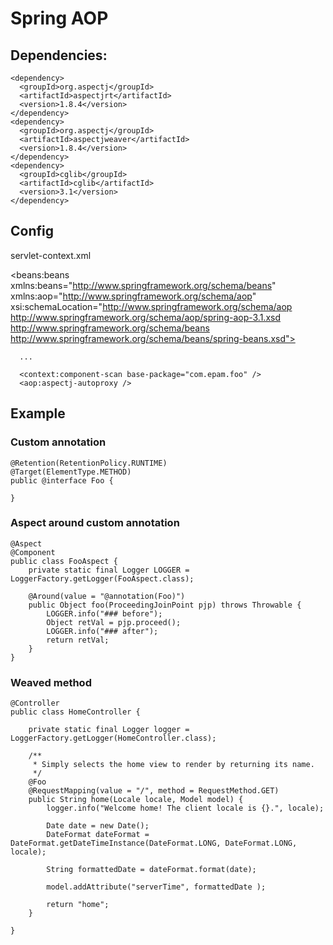 # Spring AOP

## Dependencies:
    <dependency>
      <groupId>org.aspectj</groupId>
      <artifactId>aspectjrt</artifactId>
      <version>1.8.4</version>
    </dependency>
    <dependency>
      <groupId>org.aspectj</groupId>
      <artifactId>aspectjweaver</artifactId>
      <version>1.8.4</version>
    </dependency>
    <dependency>
      <groupId>cglib</groupId>
      <artifactId>cglib</artifactId>
      <version>3.1</version>
    </dependency>

## Config
servlet-context.xml
<?xml version="1.0" encoding="UTF-8"?>
<beans:beans
      xmlns:beans="http://www.springframework.org/schema/beans"
      xmlns:aop="http://www.springframework.org/schema/aop"
      xsi:schemaLocation="http://www.springframework.org/schema/aop
        http://www.springframework.org/schema/aop/spring-aop-3.1.xsd
        http://www.springframework.org/schema/beans
        http://www.springframework.org/schema/beans/spring-beans.xsd">
        
      ...

      <context:component-scan base-package="com.epam.foo" />
      <aop:aspectj-autoproxy />

## Example
### Custom annotation
    @Retention(RetentionPolicy.RUNTIME)
    @Target(ElementType.METHOD)
    public @interface Foo {

    }

### Aspect around custom annotation
    @Aspect
    @Component
    public class FooAspect {
    	private static final Logger LOGGER = LoggerFactory.getLogger(FooAspect.class);

    	@Around(value = "@annotation(Foo)")
    	public Object foo(ProceedingJoinPoint pjp) throws Throwable {
    		LOGGER.info("### before");
    		Object retVal = pjp.proceed();
    		LOGGER.info("### after");
    		return retVal;
    	}
    }

### Weaved method
    @Controller
    public class HomeController {

    	private static final Logger logger = LoggerFactory.getLogger(HomeController.class);

    	/**
    	 * Simply selects the home view to render by returning its name.
    	 */
    	@Foo
    	@RequestMapping(value = "/", method = RequestMethod.GET)
    	public String home(Locale locale, Model model) {
    		logger.info("Welcome home! The client locale is {}.", locale);

    		Date date = new Date();
    		DateFormat dateFormat = DateFormat.getDateTimeInstance(DateFormat.LONG, DateFormat.LONG, locale);

    		String formattedDate = dateFormat.format(date);

    		model.addAttribute("serverTime", formattedDate );

    		return "home";
    	}

    }
